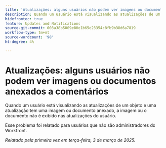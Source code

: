 ```yaml
---
title: 'Atualizações: alguns usuários não podem ver imagens ou documentos anexados a comentários'
description: Quando um usuário está visualizando as atualizações de um objeto e uma atualização tem uma imagem ou documento anexado, a imagem ou o documento não é exibido nas atualizações do usuário.
hidefromtoc: true
feature: Updates and Notifications
source-git-commit: 003a38b5009e80e1b65c23354c8fb9b38d6a7819
workflow-type: tm+mt
source-wordcount: '98'
ht-degree: 4%

---
```



# Atualizações: alguns usuários não podem ver imagens ou documentos anexados a comentários

Quando um usuário está visualizando as atualizações de um objeto e uma atualização tem uma imagem ou documento anexado, a imagem ou o documento não é exibido nas atualizações do usuário.

Esse problema foi relatado para usuários que não são administradores do Workfront.

_Relatado pela primeira vez em terça-feira, 3 de março de 2025._
